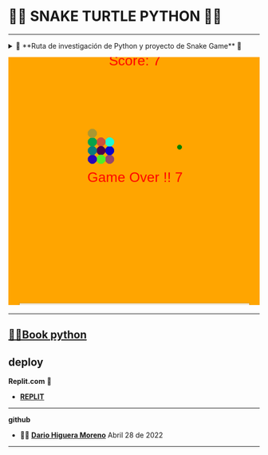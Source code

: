 #  👨‍🎓 SNAKE TURTLE PYTHON 👩‍🎓
---

<details>

<summary>  🔎 **Ruta de investigación de Python y proyecto de Snake Game** 🔎 </summary>
---

Investigación y realización de proyecto para poder conocer tanto los conceptos básicos del lenguaje de Python como saber como aplicarlos en un proyecto.


Python
Marcos de competencias
Desarrollador web y web móvil

Contexto del proyecto
Contexto del proyecto
Python es nuestra próxima aventura en lenguaje para construir nuestro backend, pero "antes de caminar hay que aprender a gatear" por lo cual vamos a aprovechar la consulta teorica realizada sobre el lenguaje para aprender de manera práctica a traves de la realización de un juego clasico conocido como Snake Game. El cual se ralizará a traves de los siguientes momentos:

​

Crear el cuerpo de la serpiente
Animar el cuerpo de la serpiente
Controlar el movimiento de la serpiente
Crear la comida y su respectiva colisión
Crear el tablero de puntos
Detectar las colisiones con las cuatro paredes
Detectar la colisión con la cola o cualquier segmento del cuerpo de la serpiente
​

Tenga en cuenta que se aplicará Programación Orientada a Objetos (POO) pata tener una estructura de código más organizada.

Modalidades pedagógicas
Desarrollo individual del la ruta de trabajo establecida
Desarrollo de proyecto a traves de magistral con live coding
Criterios de rendimiento
Documentar adecuadamente la información recolectada durante su trabajo autónomo
Juego funcional
Buenas prácticas en la organización del repositorio
Modalidades de evaluación
Revisión del funcionamiento de correcto de la serpiente por parte del formador
Participación durante la master class (Con dudas u aportes)
Entregables
1.  Un documento de PDF en el cual este:
    - Las consultas realizadas sobre la ruta de aprendizaje de Python proporcionada
    - La retroalimentación de clase magistral en la cual se realizó el Snake Game 
2. El link al repo de Github el cual debe poseer:
    - El Snake Game funcional 
    - Su respectivo README bien organizado

</details>

[![Snake](./img/snake.png "database Date")]()

---

[👩‍🎓Book python]( https://github.com/dariohimo/snake/blob/main/img/Python.pdf)
---

## deploy 
**Replit.com** 📜
- **[REPLIT]( https://replit.com/@dariohimo/snake?v=1)**
---

**github**

- 👨‍💻 **[Dario Higuera Moreno]( https://github.com/dariohimo)** Abril 28 de 2022
  
---